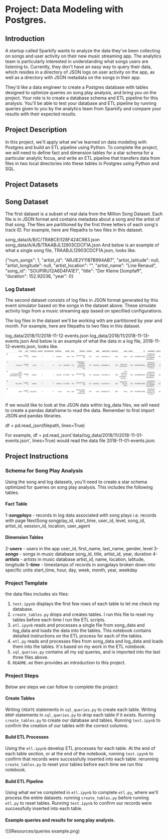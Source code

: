 # Project: Data Modeling with Postgres.

## Introduction
A startup called Sparkify wants to analyze the data they've been collecting on songs and user activity on their new music streaming app. The analytics team is particularly interested in understanding what songs users are listening to. Currently, they don't have an easy way to query their data, which resides in a directory of JSON logs on user activity on the app, as well as a directory with JSON metadata on the songs in their app.

They'd like a data engineer to create a Postgres database with tables designed to optimize queries on song play analysis, and bring you on the project. Your role is to create a database schema and ETL pipeline for this analysis. You'll be able to test your database and ETL pipeline by running queries given to you by the analytics team from Sparkify and compare your results with their expected results.

## Project Description
In this project, we'll apply what we've learned on data modeling with Postgres and build an ETL pipeline using Python. To complete the project, we will need to define fact and dimension tables for a star schema for a particular analytic focus, and write an ETL pipeline that transfers data from files in two local directories into these tables in Postgres using Python and SQL.

## Project Datasets

## Song Dataset
The first dataset is a subset of real data from the Million Song Dataset. Each file is in JSON format and contains metadata about a song and the artist of that song. The files are partitioned by the first three letters of each song's track ID. For example, here are filepaths to two files in this dataset.

song_data/A/B/C/TRABCEI128F424C983.json
song_data/A/A/B/TRAABJL12903CDCF1A.json
And below is an example of what a single song file, TRAABJL12903CDCF1A.json, looks like.

{"num_songs": 1, "artist_id": "ARJIE2Y1187B994AB7", "artist_latitude": null, "artist_longitude": null, "artist_location": "", "artist_name": "Line Renaud", "song_id": "SOUPIRU12A6D4FA1E1", "title": "Der Kleine Dompfaff", "duration": 152.92036, "year": 0}

### Log Dataset
The second dataset consists of log files in JSON format generated by this event simulator based on the songs in the dataset above. These simulate activity logs from a music streaming app based on specified configurations.

The log files in the dataset we'll be working with are partitioned by year and month. For example, here are filepaths to two files in this dataset.

log_data/2018/11/2018-11-12-events.json
log_data/2018/11/2018-11-13-events.json
And below is an example of what the data in a log file, 2018-11-12-events.json, looks like.
![](Resources/log-data.png)

If we would like to look at the JSON data within log_data files, we will need to create a pandas dataframe to read the data. Remember to first import JSON and pandas libraries.

df = pd.read_json(filepath, lines=True)

For example, df = pd.read_json('data/log_data/2018/11/2018-11-01-events.json', lines=True) would read the data file 2018-11-01-events.json.

## Project Instructions

### Schema for Song Play Analysis
Using the song and log datasets, you'll need to create a star schema optimized for queries on song play analysis. This includes the following tables.

#### Fact Table
1-***songplays*** - records in log data associated with song plays i.e. records with page NextSong
songplay_id, start_time, user_id, level, song_id, artist_id, session_id, location, user_agent

#### Dimension Tables
2-***users*** - users in the app
    user_id, first_name, last_name, gender, level
3-***songs*** - songs in music database
    song_id, title, artist_id, year, duration
4-***artists*** - artists in music database
    artist_id, name, location, latitude, longitude
5-***time*** - timestamps of records in songplays broken down into specific units
    start_time, hour, day, week, month, year, weekday
    
### Project Template

the data files includes six files:
1. `test.ipynb` displays the first few rows of each table to let me check my database.
2. `create_tables.py` drops and creates tables. I run this file to reset my tables before each time I run the ETL scripts.
3. `etl.ipynb` reads and processes a single file from song_data and log_data and loads the data into the tables. This notebook contains detailed instructions on the ETL process for each of the tables.
4. `etl.py` reads and processes files from song_data and log_data and loads them into the tables. It's based on my work in the ETL notebook.
4. `sql_queries.py` contains all my sql queries, and is imported into the last three files above.
5. `README.md` then provides an introduction to this project.


### Project Steps
Below are steps we can follow to complete the project:

#### Create Tables

Writing `CREATE` statements in `sql_queries.py` to create each table.
Writing `DROP` statements in `sql_queries.py` to drop each table if it exists.
Running `create_tables.py` to create our database and tables.
Running `test.ipynb` to confirm the creation of our tables with the correct columns. 


#### Build ETL Processes
Using the `etl.ipynb` develop ETL processes for each table. At the end of each table section, or at the end of the notebook, running `test.ipynb` to confirm that records were successfully inserted into each table. rerunning `create_tables.py` to reset your tables before each time we run this notebook.

#### Build ETL Pipeline
Using what we've completed in `etl.ipynb` to complete `etl.py`, where we'll process the entire datasets. running `create_tables.py` before running `etl.py` to reset tables. Running `test.ipynb` to confirm our records were successfully inserted into each table.


#### Example queries and results for song play analysis.
![](Resources/queries example.png)
